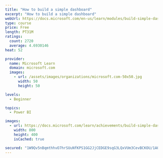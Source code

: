 ```yaml
---
title: "How to build a simple dashboard"
excerpt: "How to build a simple dashboard"
webUrl: https://docs.microsoft.com/en-us/learn/modules/build-simple-dashboard/
type: course
price: Free
length: PT31M
ratings:
  count: 2720
  average: 4.6930146
heat: 52

provider:
  name: Microsoft Learn
  domain: microsoft.com
  images:
    - url: /assets/images/organizations/microsoft.com-50x50.jpg
      width: 50
      height: 50

levels:
  - Beginner

topics:
  - Power BI

images:
  - url: https://docs.microsoft.com/learn/achievements/build-simple-dashboard-social.png
    width: 800
    height: 400
    isCached: true

secured: "1W9Qv5nBqmthhvO7hrSUuNfKPS1GG2JjCEDGE9sqG3LQxVUm3CevBCKOU/1AOo4+xLogIOX48W+WhxtCa9j7/HwN+ptWmt0+K+Jo03OY8S60PxpeKfdiAWwv5BY9QwKOg8H2i8BhKRxfGm4HB5KuSSSwB8kF1g/rYueWz5YERzSxd5tZxE6vNjSxhtvSKZICJOJkNRY6UXaKz4y7QzXei97Gz1CVz3G+NyhDBiUuzUf5bd6/OFtYxpEggW7+U1aZlGhIxEeHLWNZN65koiBRlIt34Q8vsP4KquOv2v+0vuXFrr9UO81RFQUG0cHtAwiWL7L6va8c07DziG9UcAWT2oEeonRVcG5+6arryKd69/ZnPWN/5twxe++cX83xsOYrcDKyoUCb0ZfNpmLKByByRCB9eT/de7FAsAtVB/ron+U=;YoyaomRYdRtSixIhlsB0YA=="
---
```


